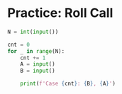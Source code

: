 # Practice: Roll Call

```python
N = int(input())

cnt = 0
for _ in range(N):
    cnt += 1
    A = input()
    B = input()

    print(f'Case {cnt}: {B}, {A}')
```
